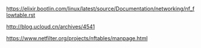 https://elixir.bootlin.com/linux/latest/source/Documentation/networking/nf_flowtable.rst



http://blog.ucloud.cn/archives/4541



https://www.netfilter.org/projects/nftables/manpage.html
